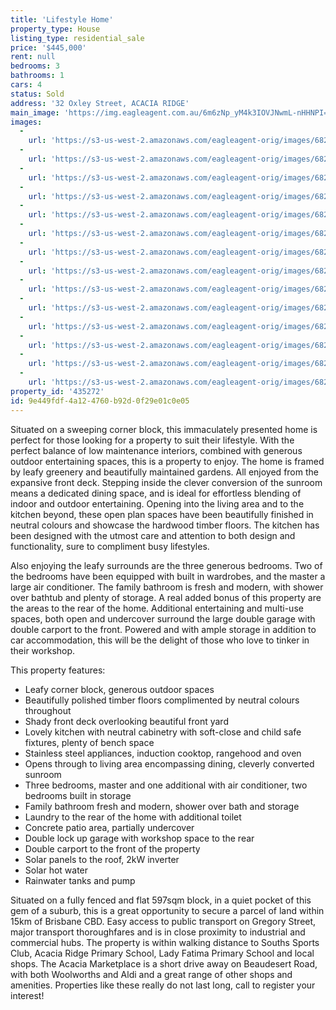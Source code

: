 ```yaml
---
title: 'Lifestyle Home'
property_type: House
listing_type: residential_sale
price: '$445,000'
rent: null
bedrooms: 3
bathrooms: 1
cars: 4
status: Sold
address: '32 Oxley Street, ACACIA RIDGE'
main_image: 'https://img.eagleagent.com.au/6m6zNp_yM4k3IOVJNwmL-nHHNPI=/1280x854/smart/https://s3-us-west-2.amazonaws.com/eagleagent-orig/images/6822527/130436982-image-M.jpg'
images:
  -
    url: 'https://s3-us-west-2.amazonaws.com/eagleagent-orig/images/6822540/130436982-image-N.jpg'
  -
    url: 'https://s3-us-west-2.amazonaws.com/eagleagent-orig/images/6822539/130436982-image-L.jpg'
  -
    url: 'https://s3-us-west-2.amazonaws.com/eagleagent-orig/images/6822538/130436982-image-K.jpg'
  -
    url: 'https://s3-us-west-2.amazonaws.com/eagleagent-orig/images/6822537/130436982-image-J.jpg'
  -
    url: 'https://s3-us-west-2.amazonaws.com/eagleagent-orig/images/6822536/130436982-image-I.jpg'
  -
    url: 'https://s3-us-west-2.amazonaws.com/eagleagent-orig/images/6822535/130436982-image-H.jpg'
  -
    url: 'https://s3-us-west-2.amazonaws.com/eagleagent-orig/images/6822534/130436982-image-G.jpg'
  -
    url: 'https://s3-us-west-2.amazonaws.com/eagleagent-orig/images/6822533/130436982-image-F.jpg'
  -
    url: 'https://s3-us-west-2.amazonaws.com/eagleagent-orig/images/6822532/130436982-image-E.jpg'
  -
    url: 'https://s3-us-west-2.amazonaws.com/eagleagent-orig/images/6822531/130436982-image-D.jpg'
  -
    url: 'https://s3-us-west-2.amazonaws.com/eagleagent-orig/images/6822530/130436982-image-C.jpg'
  -
    url: 'https://s3-us-west-2.amazonaws.com/eagleagent-orig/images/6822529/130436982-image-B.jpg'
  -
    url: 'https://s3-us-west-2.amazonaws.com/eagleagent-orig/images/6822528/130436982-image-A.jpg'
  -
    url: 'https://s3-us-west-2.amazonaws.com/eagleagent-orig/images/6822527/130436982-image-M.jpg'
property_id: '435272'
id: 9e449fdf-4a12-4760-b92d-0f29e01c0e05
---
```

Situated on a sweeping corner block, this immaculately presented home is perfect for those looking for a property to suit their lifestyle. With the perfect balance of low maintenance interiors, combined with generous outdoor entertaining spaces, this is a property to enjoy. The home is framed by leafy greenery and beautifully maintained gardens. All enjoyed from the expansive front deck. Stepping inside the clever conversion of the sunroom means a dedicated dining space, and is ideal for effortless blending of indoor and outdoor entertaining. Opening into the living area and to the kitchen beyond, these open plan spaces have been beautifully finished in neutral colours and showcase the hardwood timber floors. The kitchen has been designed with the utmost care and attention to both design and functionality, sure to compliment busy lifestyles.

Also enjoying the leafy surrounds are the three generous bedrooms. Two of the bedrooms have been equipped with built in wardrobes, and the master a large air conditioner. The family bathroom is fresh and modern, with shower over bathtub and plenty of storage. A real added bonus of this property are the areas to the rear of the home. Additional entertaining and multi-use spaces, both open and undercover surround the large double garage with double carport to the front. Powered and with ample storage in addition to car accommodation, this will be the delight of those who love to tinker in their workshop.

This property features:

*  Leafy corner block, generous outdoor spaces
*  Beautifully polished timber floors complimented by neutral colours throughout
*  Shady front deck overlooking beautiful front yard
*  Lovely kitchen with neutral cabinetry with soft-close and child safe fixtures, plenty of bench space
*  Stainless steel appliances, induction cooktop, rangehood and oven
*  Opens through to living area encompassing dining, cleverly converted sunroom
*  Three bedrooms, master and one additional with air conditioner, two bedrooms built in storage
*  Family bathroom fresh and modern, shower over bath and storage
*  Laundry to the rear of the home with additional toilet
*  Concrete patio area, partially undercover
*  Double lock up garage with workshop space to the rear
*  Double carport to the front of the property
*  Solar panels to the roof, 2kW inverter
*  Solar hot water
*  Rainwater tanks and pump

Situated on a fully fenced and flat 597sqm block, in a quiet pocket of this gem of a suburb, this is a great opportunity to secure a parcel of land within 15km of Brisbane CBD. Easy access to public transport on Gregory Street, major transport thoroughfares and is in close proximity to industrial and commercial hubs. The property is within walking distance to Souths Sports Club, Acacia Ridge Primary School, Lady Fatima Primary School and local shops. The Acacia Marketplace is a short drive away on Beaudesert Road, with both Woolworths and Aldi and a great range of other shops and amenities. Properties like these really do not last long, call to register your interest!
